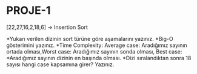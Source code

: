 # PROJE-1

[22,27,16,2,18,6] -> Insertion Sort

*Yukarı verilen dizinin sort türüne göre aşamalarını yazınız.
*Big-O gösterimini yazınız.
*Time Complexity: Average case: Aradığımız sayının ortada olması,Worst case: Aradığımız sayının sonda olması, Best case: *Aradığımız sayının dizinin en başında olması.
\*Dizi sıralandıktan sonra 18 sayısı hangi case kapsamına girer? Yazınız.
